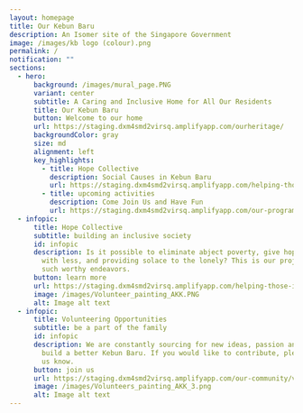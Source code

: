 ```yaml
---
layout: homepage
title: Our Kebun Baru
description: An Isomer site of the Singapore Government
image: /images/kb logo (colour).png
permalink: /
notification: ""
sections:
  - hero:
      background: /images/mural_page.PNG
      variant: center
      subtitle: A Caring and Inclusive Home for All Our Residents
      title: Our Kebun Baru
      button: Welcome to our home
      url: https://staging.dxm4smd2virsq.amplifyapp.com/ourheritage/
      backgroundColor: gray
      size: md
      alignment: left
      key_highlights:
        - title: Hope Collective
          description: Social Causes in Kebun Baru
          url: https://staging.dxm4smd2virsq.amplifyapp.com/helping-those-in-need/youths/
        - title: upcoming activities
          description: Come Join Us and Have Fun
          url: https://staging.dxm4smd2virsq.amplifyapp.com/our-programmes/upcomingevents/
  - infopic:
      title: Hope Collective
      subtitle: building an inclusive society
      id: infopic
      description: Is it possible to eliminate abject poverty, give hope to those born
        with less, and providing solace to the lonely? This is our project on
        such worthy endeavors.
      button: learn more
      url: https://staging.dxm4smd2virsq.amplifyapp.com/helping-those-in-need/youths/
      image: /images/Volunteer_painting_AKK.PNG
      alt: Image alt text
  - infopic:
      title: Volunteering Opportunities
      subtitle: be a part of the family
      id: infopic
      description: We are constantly sourcing for new ideas, passion and energy to
        build a better Kebun Baru. If you would like to contribute, please let
        us know.
      button: join us
      url: https://staging.dxm4smd2virsq.amplifyapp.com/our-community/volunteer/
      image: /images/Volunteers_painting_AKK_3.png
      alt: Image alt text
---
```

